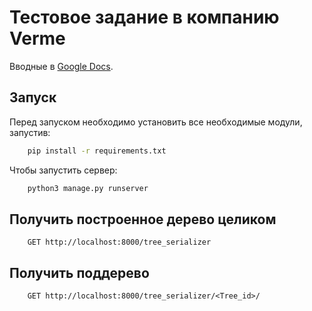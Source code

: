 # Тестовое задание в компанию Verme

Вводные в [Google Docs](https://docs.google.com/document/d/1fkx7_38rLtsUwo1c3G5Jp6dDkF0fvJAq80d985_YidI/edit?usp=sharing).

## Запуск

Перед запуском необходимо установить все необходимые модули, запустив:

```bash
    pip install -r requirements.txt
```
Чтобы запустить сервер:
```bash
    python3 manage.py runserver
```

## Получить построенное дерево целиком

```
    GET http://localhost:8000/tree_serializer 
```

## Получить поддерево

```
    GET http://localhost:8000/tree_serializer/<Tree_id>/ 
```